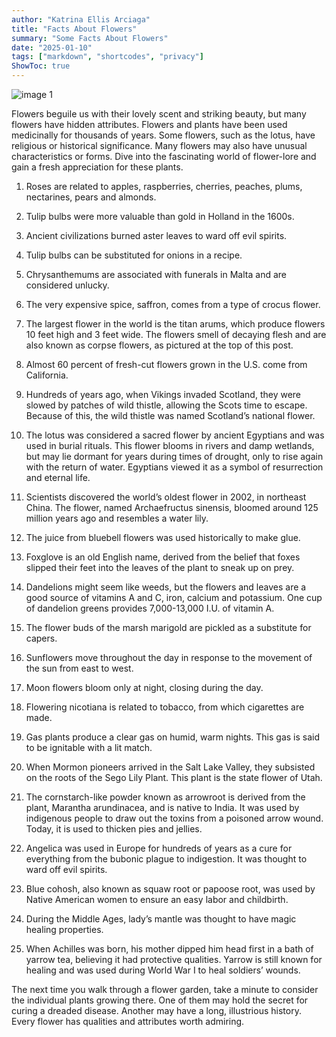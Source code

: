 ```yaml
---
author: "Katrina Ellis Arciaga"
title: "Facts About Flowers"
summary: "Some Facts About Flowers"
date: "2025-01-10"
tags: ["markdown", "shortcodes", "privacy"]
ShowToc: true
---
```


![image 1](/images/X.jpg)

Flowers beguile us with their lovely scent and striking beauty, but many flowers have hidden attributes. Flowers and plants have been used medicinally for thousands of years. Some flowers, such as the lotus, have religious or historical significance. Many flowers may also have unusual characteristics or forms. Dive into the fascinating world of flower-lore and gain a fresh appreciation for these plants.

1. Roses are related to apples, raspberries, cherries, peaches, plums, nectarines, pears and almonds.


2. Tulip bulbs were more valuable than gold in Holland in the 1600s.


3. Ancient civilizations burned aster leaves to ward off evil spirits.


4. Tulip bulbs can be substituted for onions in a recipe.


5. Chrysanthemums are associated with funerals in Malta and are considered unlucky.


6. The very expensive spice, saffron, comes from a type of crocus flower.


7. The largest flower in the world is the titan arums, which produce flowers 10 feet high and 3 feet wide. The flowers smell of decaying flesh and are also known as corpse flowers, as pictured at the top of this post. 


8. Almost 60 percent of fresh-cut flowers grown in the U.S. come from California.


9. Hundreds of years ago, when Vikings invaded Scotland, they were slowed by patches of wild thistle, allowing the Scots time to escape. Because of this, the wild thistle was named Scotland’s national flower.


10. The lotus was considered a sacred flower by ancient Egyptians and was used in burial rituals. This flower blooms in rivers and damp wetlands, but may lie dormant for years during times of drought, only to rise again with the return of water. Egyptians viewed it as a symbol of resurrection and eternal life.


11. Scientists discovered the world’s oldest flower in 2002, in northeast China. The flower, named Archaefructus sinensis, bloomed around 125 million years ago and resembles a water lily.


12. The juice from bluebell flowers was used historically to make glue.


13. Foxglove is an old English name, derived from the belief that foxes slipped their feet into the leaves of 
the plant to sneak up on prey.


14. Dandelions might seem like weeds, but the flowers and leaves are a good source of vitamins A and C, iron, calcium and potassium. One cup of dandelion greens provides 7,000-13,000 I.U. of vitamin A.


15. The flower buds of the marsh marigold are pickled as a substitute for capers.


16. Sunflowers move throughout the day in response to the movement of the sun from east to west.


17. Moon flowers bloom only at night, closing during the day.


18. Flowering nicotiana is related to tobacco, from which cigarettes are made.


19. Gas plants produce a clear gas on humid, warm nights. This gas is said to be ignitable with a lit match.


20. When Mormon pioneers arrived in the Salt Lake Valley, they subsisted on the roots of the Sego Lily Plant. This plant is the state flower of Utah.


21. The cornstarch-like powder known as arrowroot is derived from the plant, Marantha arundinacea, and is native to India. It was used by indigenous people to draw out the toxins from a poisoned arrow wound. Today, it is used to thicken pies and jellies.


22. Angelica was used in Europe for hundreds of years as a cure for everything from the bubonic plague to indigestion. It was thought to ward off evil spirits.


23. Blue cohosh, also known as squaw root or papoose root, was used by Native American women to ensure an easy labor and childbirth.


24. During the Middle Ages, lady’s mantle was thought to have magic healing properties.


25. When Achilles was born, his mother dipped him head first in a bath of yarrow tea, believing it had protective qualities. Yarrow is still known for healing and was used during World War I to heal soldiers’ wounds.


The next time you walk through a flower garden, take a minute to consider the individual plants growing there. One of them may hold the secret for curing a dreaded disease. Another may have a long, illustrious history. Every flower has qualities and attributes worth admiring.

